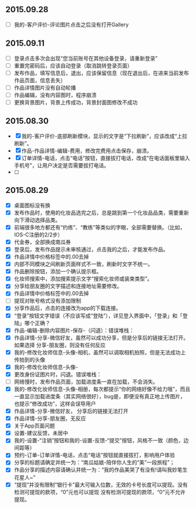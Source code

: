 2015.09.28
---
- [ ] 我的-客户评价-评论图片点击之后没有打开Gallery

2015.09.11
---

- [ ] 登录点击多次会出现“您当前账号在其他设备登录，请重新登录”
- [ ] 重置完密码后，应该自动登录（取消跳转登录页面）
- [ ] 发布作品，填写信息后，退出，应该保留信息（现在退出后，在进来当前发布作品页面，信息丢失）
- [ ] 作品详情图片没有自动轮播
- [ ] 作品编辑，没有内容图时，程序崩溃
- [ ] 更换背景图片，背景上传成功，背景封面图修改不成功

2015.08.30
---
- [x] 我的-客户评价-底部刷新模块，显示的文字是“下拉刷新”，应该改成“上拉刷新”。
- [x] 作品-作品详情-编辑-费用，修改完费用点击保存，崩溃。
- [x] 订单详情-电话，点击“电话”按钮，直接拔打电话，改成“在电话面板里输入手机号”，让用户决定是否需要拔打电话。
- [ ]

2015.08.29
---
- [x] 桌面图标没有换
- [x] 发布作品时，使用的化妆品选完之后，总是跳到第一个化妆品品类，需要重新向下滑动选择品类。
- [x] 前端很多地方都还有“约练”、“教练”等类似的字眼，全部需要替换。（比如，IOS-C注册的2/2步）
- [x] 代金券，全部换成南瓜券
- [x] 登录后，发布作品提示未审核通过，点击我的之后，才能发布作品。
- [x] 作品详情中价格标签中的.00去掉
- [x] 内部不同模块之间刷新页面样式不一致，刷新时文字不统一。
- [x] 作品删除按钮，添加一个确认提示框。
- [x] 化妆师搜索中，添加搜索提示文字“搜索化妆师或装束类型”。
- [x] 分享给朋友圈的文字描述和连接地址需要修改。
- [x] 作品详情中价格标签中的.00去掉
- [ ] 提现对账号格式没有添加限制
- [x] 分享作品后，点击的连接改为app的下载连接。
- [x] “登录”按钮文字错误（不应该写成“登陆”），详见登入界面中，「登录」和「登陆」哪个正确？
- [x] 作品-编辑-删除内容图片-保存-（闪退）：错误堆栈：
- [x] 作品详情-分享-微信好友，虽然可以成功分享，但是分享后的链接无法打开。如果选择 分享-朋友圈，则没有任何反应
- [x] 我的-修改化妆师信息-头像-相机，虽然可以调取相机拍照，但是无法成功上传拍到的头像
- [x] 我的-修改化妆师信息-头像-
- [x] 更改身份证图片时，闪退。错误堆栈：
- [ ] 网络慢时，发布作品页面，加载进度条一直在加载，不会消失。
- [x] 我的-修改化妆师信息-头像-相册，每次都提示“你的网络好像不给力哦”，而且一直显示加载进度条（其实网络很好），bug是，即便没有真正地上传图片，也提示“修改成功”，这样会误导用户
- [x] 作品详情-分享-微信好友， 分享后的链接无法打开
- [x] 作品详情-分享-朋友圈，无反应
- [x] 关于App页面问题
- [x] 设置-建议反馈，未居中
- [x] 我的-设置-“注销”按钮和我的-设置-反馈-“提交”按钮，风格不一致（颜色，边间距等）
- [x] 预约-订单-订单详情-电话，点击“电话”按钮就直接拔打，影响用户体验
- [x] 分享的标题请确定并统一为：“南瓜姑娘-陪伴你人生的“美”一段旅程”；
- [x] 作品分享的描述内容请确认并统一为：“我的作品美哭了有没有!请叫我妙笔生花星人~”
- [x] “提现”并没有限制“银行卡”最大可输入位数，无效的卡号长度可以提现。没有检测可提现的款项，“0”元也可以提现 没有检测可提现的款项，“0”元不允许提现。
